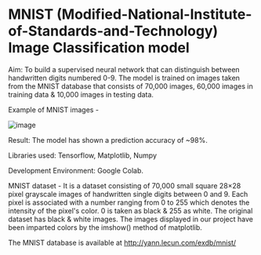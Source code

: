 # MNIST (Modified-National-Institute-of-Standards-and-Technology) Image Classification model

Aim: To build a supervised neural network that can distinguish between handwritten digits numbered 0-9. The model is trained on images taken from the MNIST database that consists of 70,000 images, 60,000 images in training data & 10,000 images in testing data.

Example of MNIST images -

![image](https://user-images.githubusercontent.com/59203913/128639453-e8774f27-b9c8-4fe8-8124-c49a122c0c98.png)

Result: The model has shown a prediction accuracy of ~98%.

Libraries used: Tensorflow, Matplotlib, Numpy

Development Environment: Google Colab.


MNIST dataset - It is a dataset consisting of 70,000 small square 28×28 pixel grayscale images of handwritten single digits between 0 and 9. Each pixel is associated with a number ranging from 0 to 255 which denotes the intensity of the pixel's color. 0 is taken as black & 255 as white. 
The original dataset has black & white images. The images displayed in our project have been imparted colors by the imshow() method of matplotlib.

The MNIST database is available at http://yann.lecun.com/exdb/mnist/
